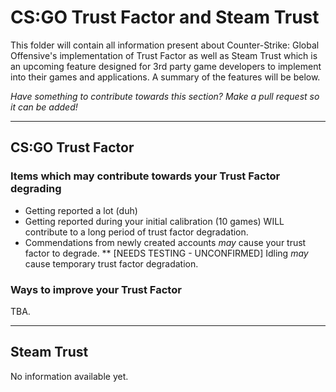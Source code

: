 # CS:GO Trust Factor and Steam Trust

This folder will contain all information present about Counter-Strike: Global Offensive's implementation of Trust Factor as well as Steam Trust which is an upcoming feature designed for 3rd party game developers to implement into their games and applications. A summary of the features will be below.

*Have something to contribute towards this section? Make a pull request so it can be added!* 
***

## CS:GO Trust Factor

### Items which may contribute towards your Trust Factor degrading 
  
  
* Getting reported a lot (duh)
* Getting reported during your initial calibration (10 games) WILL contribute to a long period of trust factor degradation.
* Commendations from newly created accounts *may* cause your trust factor to degrade.
** [NEEDS TESTING - UNCONFIRMED] Idling *may* cause temporary trust factor degradation.



### Ways to improve your Trust Factor

TBA.



***
## Steam Trust

No information available yet.
